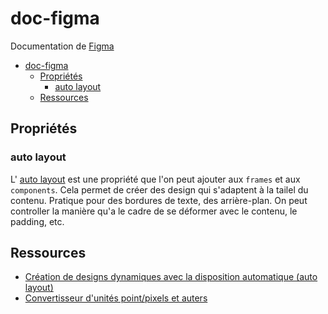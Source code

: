 # doc-figma

Documentation de [Figma](https://www.figma.com/)

- [doc-figma](#doc-figma)
  - [Propriétés](#propriétés)
    - [auto layout](#auto-layout)
  - [Ressources](#ressources)


## Propriétés

### auto layout

L' [auto layout](https://help.figma.com/hc/en-us/articles/360040451373) est une propriété que l'on peut ajouter aux `frames` et aux `components`. Cela permet de créer des design qui s'adaptent à la tailel du contenu. Pratique pour des bordures de texte, des arrière-plan. On peut controller la manière qu'a le cadre de se déformer avec le contenu, le padding, etc.

## Ressources

- [Création de designs dynamiques avec la disposition automatique (auto layout)](https://help.figma.com/hc/en-us/articles/360040451373)
- [Convertisseur d'unités point/pixels et auters](https://www.convertir-unites.info/convertisseur-d-unites.php?type=schriftgroesse)

